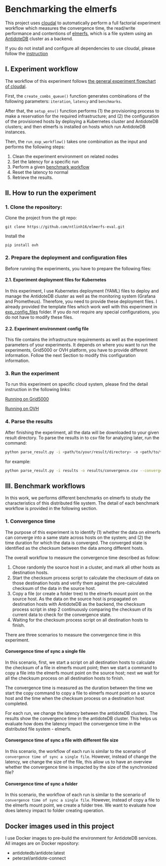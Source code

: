 # Benchmarking the elmerfs

This project uses [cloudal](https://github.com/ntlinh16/cloudal) to automatically perform a full factorial experiment workflow which measures the convergence time, the read/write performance and contentions of [elmerfs](https://github.com/scality/elmerfs), which is a file system using an [AntidoteDB](https://www.antidoteDB.eu/) cluster as a backend.

If you do not install and configure all dependencies to use cloudal, please follow the [instruction](https://github.com/ntlinh16/cloudal)
## I. Experiment workflow

The workflow of this experiment follows [the general experiment flowchart of cloudal](https://github.com/ntlinh16/cloudal/blob/master/docs/technical_detail.md#an-experiment-workflow-with-cloudal).

First, the `create_combs_queue()` function generates combinations of the following parameters: `iteration`, `latency` and `benchmarks`.

After that, the `setup_env()` function performs (1) the provisioning process to make a reservation for the required infrastructure; and (2) the configuration of the provisioned hosts by deploying a Kubernetes cluster and AntidoteDB clusters; and then elmerfs is installed on hosts which run AntidoteDB instances.

Then, the `run_exp_workflow()` takes one combination as the input and performs the following steps:
1. Clean the experiment environment on related nodes
2. Set the latency for a specific run
3. Perform a given [benchmark workflow](https://github.com/ntlinh16/elmerfs-eval#iii-benchmark-workflows)
4. Reset the latency to normal
5. Retrieve the results.

## II. How to run the experiment
### 1. Clone the repository:
Clone the project from the git repo:
```
git clone https://github.com/ntlinh16/elmerfs-eval.git
```
Install the 

```
pip install ovh
```

### 2. Prepare the deployment and configuration files

Before running the experiments, you have to prepare the following files:

#### 2.1. Experiment deployment files for Kubernetes

In this experiment, I use Kubernetes deployment (YAML) files to deploy and manage the AntidoteDB cluster as well as the monitoring system (Grafana and Prometheus). Therefore, you need to provide these deployment files. I already provided the template files which work well with this experiment in [exp_config_files](https://github.com/ntlinh16/elmerfs-eval/tree/main/exp_config_files) folder. If you do not require any special configurations, you do not have to modify these files.

#### 2.2. Experiment environment config file

This file contains the infrastructure requirements as well as the experiment parameters of your experiments. It depends on where you want to run the experiments, Grid5000 or OVH platform, you have to provide different information. Follow the next Section to modify this configuration information.

### 3. Run the experiment

To run this experiment on specific cloud system, please find the detail instruction in the following links:

[Running on Grid5000](https://github.com/ntlinh16/elmerfs-eval/tree/main/grid5k#readme)

[Running on OVH](https://github.com/ntlinh16/elmerfs-eval/blob/tree/main/ovh#readme)

### 4. Parse the results
After finishing the experiment, all the data will be downloaded to your given result directory.
To parse the results in to csv file for analyzing later, run the command:

```bash
python parse_result.py -i <path/to/your/result/directory> -o <path/to/the/output/result/file> OPTION
```
for example:
```bash
python parse_result.py -i results -o results/convergence.csv --convergence
```

## III. Benchmark workflows
In this work, we performs different benchmarks on elmerfs to study the characteristics of this distributed file system. The detail of each benchmark workflow is provided in the following section.
### 1. Convergence time
The purpose of this experiment is to identify (1) whether the data on elmerfs can converge into a same state across hosts on the system; and (2) the time duration for which the data is converged. The converged state is identified as the checksum between the data among different hosts.

The overall workflow to measure the convergence time described as follow:

1. Chose randomly the source host in a cluster, and mark all other hosts as destination hosts.
2. Start the checksum process script to calculate the checksum of data on those destination hosts and verify them against the pre-calculated checksum of the data in the source host.
3. Copy a file (or create a folder tree) to the elmerfs mount point on the source host. As the data on the source host is propagated on destination hosts with AntidoteDB as the backend, the checksum process script in step 2 continuously comparing the checksum of its current data to check for the convergence state. 
4. Waiting for the checksum process script on all destination hosts to finish.

There are three scenarios to measure the convergence time in this experiment.
#### Convergence time of sync a single file
In this scenario, first, we start a script on all destination hosts to calculate the checksum of a file in elmerfs mount point; then we start a command to copy a file into the elmerfs mount point on the source host; next we wait for all the checksum process on all destination hosts to finish.

The convergence time is measured as the duration between the time we start the copy command to copy a file to elmerfs mount point on a source host and the time when the checksum process on a destination host completed. 

For each run, we change the latency between the antidoteDB clusters. The results show the convergence time in the antidoteDB cluster. This helps us evaluate how does the latency impact the convergence time in the distributed file system - elmerfs.

#### Convergence time of sync a file with different file size
In this scenario, the workflow of each run is similar to the scenario of `convergence time of sync a single file`. However, instead of change the latency, we change the size of the file, this allow us to have an overview whether the convergence time is impacted by the size of the synchronized file?

#### Convergence time of sync a folder

In this scenario, the workflow of each run is similar to the scenario of `convergence time of sync a single file`. However, instead of copy a file to the elmerfs mount point, we create a folder tree. We want to evaluate how does latency impact to folder creating operation.

## Docker images used in this project
I use Docker images to pre-build the environment for AntidoteDB services. All images are on Docker repository:

* antidotedb/antidote:latest
* peterzel/antidote-connect



